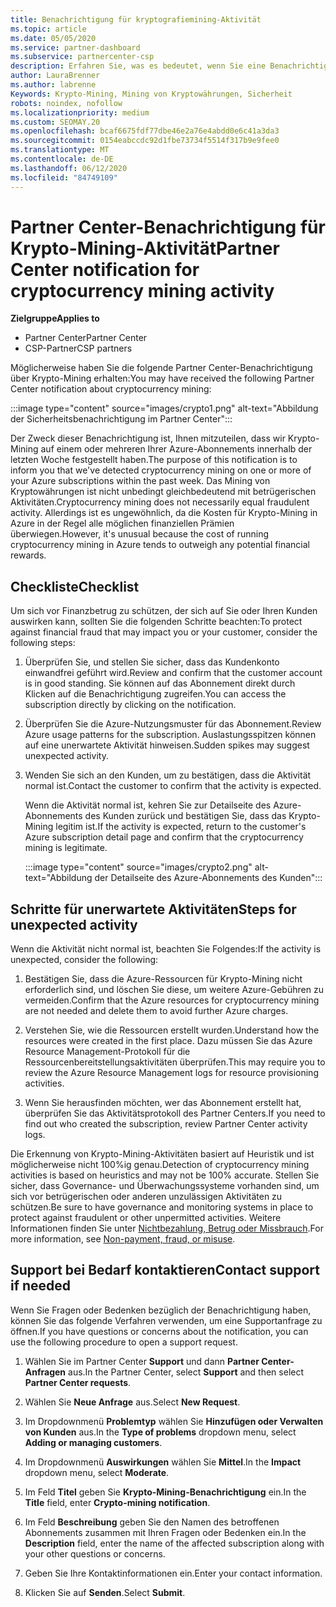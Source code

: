 ```yaml
---
title: Benachrichtigung für kryptografiemining-Aktivität
ms.topic: article
ms.date: 05/05/2020
ms.service: partner-dashboard
ms.subservice: partnercenter-csp
description: Erfahren Sie, was es bedeutet, wenn Sie eine Benachrichtigung über das potenzielle kryptowährungen Mining (oder kryptografiemining) in einem oder mehreren Azure-Abonnements sehen.
author: LauraBrenner
ms.author: labrenne
Keywords: Krypto-Mining, Mining von Kryptowährungen, Sicherheit
robots: noindex, nofollow
ms.localizationpriority: medium
ms.custom: SEOMAY.20
ms.openlocfilehash: bcaf6675fdf77dbe46e2a76e4abdd0e6c41a3da3
ms.sourcegitcommit: 0154eabccdc92d1fbe73734f5514f317b9e9fee0
ms.translationtype: MT
ms.contentlocale: de-DE
ms.lasthandoff: 06/12/2020
ms.locfileid: "84749109"
---
```

# <a name="partner-center-notification-for-cryptocurrency-mining-activity"></a><span data-ttu-id="93a05-104">Partner Center-Benachrichtigung für Krypto-Mining-Aktivität</span><span class="sxs-lookup"><span data-stu-id="93a05-104">Partner Center notification for cryptocurrency mining activity</span></span>

<span data-ttu-id="93a05-105">**Zielgruppe**</span><span class="sxs-lookup"><span data-stu-id="93a05-105">**Applies to**</span></span>

-  <span data-ttu-id="93a05-106">Partner Center</span><span class="sxs-lookup"><span data-stu-id="93a05-106">Partner Center</span></span>
-  <span data-ttu-id="93a05-107">CSP-Partner</span><span class="sxs-lookup"><span data-stu-id="93a05-107">CSP partners</span></span>

<span data-ttu-id="93a05-108">Möglicherweise haben Sie die folgende Partner Center-Benachrichtigung über Krypto-Mining erhalten:</span><span class="sxs-lookup"><span data-stu-id="93a05-108">You may have received the following Partner Center notification about cryptocurrency mining:</span></span>

:::image type="content" source="images/crypto1.png" alt-text="Abbildung der Sicherheitsbenachrichtigung im Partner Center":::

<span data-ttu-id="93a05-110">Der Zweck dieser Benachrichtigung ist, Ihnen mitzuteilen, dass wir Krypto-Mining auf einem oder mehreren Ihrer Azure-Abonnements innerhalb der letzten Woche festgestellt haben.</span><span class="sxs-lookup"><span data-stu-id="93a05-110">The purpose of this notification is to inform you that we've detected cryptocurrency mining on one or more of your Azure subscriptions within the past week.</span></span> <span data-ttu-id="93a05-111">Das Mining von Kryptowährungen ist nicht unbedingt gleichbedeutend mit betrügerischen Aktivitäten.</span><span class="sxs-lookup"><span data-stu-id="93a05-111">Cryptocurrency mining does not necessarily equal fraudulent activity.</span></span> <span data-ttu-id="93a05-112">Allerdings ist es ungewöhnlich, da die Kosten für Krypto-Mining in Azure in der Regel alle möglichen finanziellen Prämien überwiegen.</span><span class="sxs-lookup"><span data-stu-id="93a05-112">However, it's unusual because the cost of running cryptocurrency mining in Azure tends to outweigh any potential financial rewards.</span></span>

## <a name="checklist"></a><span data-ttu-id="93a05-113">Checkliste</span><span class="sxs-lookup"><span data-stu-id="93a05-113">Checklist</span></span>

<span data-ttu-id="93a05-114">Um sich vor Finanzbetrug zu schützen, der sich auf Sie oder Ihren Kunden auswirken kann, sollten Sie die folgenden Schritte beachten:</span><span class="sxs-lookup"><span data-stu-id="93a05-114">To protect against financial fraud that may impact you or your customer, consider the following steps:</span></span>

1. <span data-ttu-id="93a05-115">Überprüfen Sie, und stellen Sie sicher, dass das Kundenkonto einwandfrei geführt wird.</span><span class="sxs-lookup"><span data-stu-id="93a05-115">Review and confirm that the customer account is in good standing.</span></span> <span data-ttu-id="93a05-116">Sie können auf das Abonnement direkt durch Klicken auf die Benachrichtigung zugreifen.</span><span class="sxs-lookup"><span data-stu-id="93a05-116">You can access the subscription directly by clicking on the notification.</span></span>

2. <span data-ttu-id="93a05-117">Überprüfen Sie die Azure-Nutzungsmuster für das Abonnement.</span><span class="sxs-lookup"><span data-stu-id="93a05-117">Review Azure usage patterns for the subscription.</span></span> <span data-ttu-id="93a05-118">Auslastungsspitzen können auf eine unerwartete Aktivität hinweisen.</span><span class="sxs-lookup"><span data-stu-id="93a05-118">Sudden spikes may suggest unexpected activity.</span></span>

3. <span data-ttu-id="93a05-119">Wenden Sie sich an den Kunden, um zu bestätigen, dass die Aktivität normal ist.</span><span class="sxs-lookup"><span data-stu-id="93a05-119">Contact the customer to confirm that the activity is expected.</span></span>

   <span data-ttu-id="93a05-120">Wenn die Aktivität normal ist, kehren Sie zur Detailseite des Azure-Abonnements des Kunden zurück und bestätigen Sie, dass das Krypto-Mining legitim ist.</span><span class="sxs-lookup"><span data-stu-id="93a05-120">If the activity is expected, return to the customer's Azure subscription detail page and confirm that the cryptocurrency mining is legitimate.</span></span>

   :::image type="content" source="images/crypto2.png" alt-text="Abbildung der Detailseite des Azure-Abonnements des Kunden":::

## <a name="steps-for-unexpected-activity"></a><span data-ttu-id="93a05-122">Schritte für unerwartete Aktivitäten</span><span class="sxs-lookup"><span data-stu-id="93a05-122">Steps for unexpected activity</span></span>

<span data-ttu-id="93a05-123">Wenn die Aktivität nicht normal ist, beachten Sie Folgendes:</span><span class="sxs-lookup"><span data-stu-id="93a05-123">If the activity is unexpected, consider the following:</span></span>

1. <span data-ttu-id="93a05-124">Bestätigen Sie, dass die Azure-Ressourcen für Krypto-Mining nicht erforderlich sind, und löschen Sie diese, um weitere Azure-Gebühren zu vermeiden.</span><span class="sxs-lookup"><span data-stu-id="93a05-124">Confirm that the Azure resources for cryptocurrency mining are not needed and delete them to avoid further Azure charges.</span></span>

2. <span data-ttu-id="93a05-125">Verstehen Sie, wie die Ressourcen erstellt wurden.</span><span class="sxs-lookup"><span data-stu-id="93a05-125">Understand how the resources were created in the first place.</span></span> <span data-ttu-id="93a05-126">Dazu müssen Sie das Azure Resource Management-Protokoll für die Ressourcenbereitstellungsaktivitäten überprüfen.</span><span class="sxs-lookup"><span data-stu-id="93a05-126">This may require you to review the Azure Resource Management logs for resource provisioning activities.</span></span>

3. <span data-ttu-id="93a05-127">Wenn Sie herausfinden möchten, wer das Abonnement erstellt hat, überprüfen Sie das Aktivitätsprotokoll des Partner Centers.</span><span class="sxs-lookup"><span data-stu-id="93a05-127">If you need to find out who created the subscription, review Partner Center activity logs.</span></span>

<span data-ttu-id="93a05-128">Die Erkennung von Krypto-Mining-Aktivitäten basiert auf Heuristik und ist möglicherweise nicht 100%ig genau.</span><span class="sxs-lookup"><span data-stu-id="93a05-128">Detection of cryptocurrency mining activities is based on heuristics and may not be 100% accurate.</span></span> <span data-ttu-id="93a05-129">Stellen Sie sicher, dass Governance- und Überwachungssysteme vorhanden sind, um sich vor betrügerischen oder anderen unzulässigen Aktivitäten zu schützen.</span><span class="sxs-lookup"><span data-stu-id="93a05-129">Be sure to have governance and monitoring systems in place to protect against fraudulent or other unpermitted activities.</span></span> <span data-ttu-id="93a05-130">Weitere Informationen finden Sie unter [Nichtbezahlung, Betrug oder Missbrauch](https://docs.microsoft.com/partner-center/non-payment--fraud--or-misuse).</span><span class="sxs-lookup"><span data-stu-id="93a05-130">For more information, see [Non-payment, fraud, or misuse](https://docs.microsoft.com/partner-center/non-payment--fraud--or-misuse).</span></span>

## <a name="contact-support-if-needed"></a><span data-ttu-id="93a05-131">Support bei Bedarf kontaktieren</span><span class="sxs-lookup"><span data-stu-id="93a05-131">Contact support if needed</span></span>

<span data-ttu-id="93a05-132">Wenn Sie Fragen oder Bedenken bezüglich der Benachrichtigung haben, können Sie das folgende Verfahren verwenden, um eine Supportanfrage zu öffnen.</span><span class="sxs-lookup"><span data-stu-id="93a05-132">If you have questions or concerns about the notification, you can use the following procedure to open a support request.</span></span>

1. <span data-ttu-id="93a05-133">Wählen Sie im Partner Center **Support** und dann **Partner Center-Anfragen** aus.</span><span class="sxs-lookup"><span data-stu-id="93a05-133">In the Partner Center, select **Support** and then select **Partner Center requests**.</span></span>

2. <span data-ttu-id="93a05-134">Wählen Sie **Neue Anfrage** aus.</span><span class="sxs-lookup"><span data-stu-id="93a05-134">Select **New Request**.</span></span> 

3. <span data-ttu-id="93a05-135">Im Dropdownmenü **Problemtyp** wählen Sie **Hinzufügen oder Verwalten von Kunden** aus.</span><span class="sxs-lookup"><span data-stu-id="93a05-135">In the **Type of problems** dropdown menu, select **Adding or managing customers**.</span></span>

4. <span data-ttu-id="93a05-136">Im Dropdownmenü **Auswirkungen** wählen Sie **Mittel**.</span><span class="sxs-lookup"><span data-stu-id="93a05-136">In the **Impact** dropdown menu, select **Moderate**.</span></span>

5. <span data-ttu-id="93a05-137">Im Feld **Titel** geben Sie **Krypto-Mining-Benachrichtigung** ein.</span><span class="sxs-lookup"><span data-stu-id="93a05-137">In the **Title** field, enter **Crypto-mining notification**.</span></span>

6. <span data-ttu-id="93a05-138">Im Feld **Beschreibung** geben Sie den Namen des betroffenen Abonnements zusammen mit Ihren Fragen oder Bedenken ein.</span><span class="sxs-lookup"><span data-stu-id="93a05-138">In the **Description** field, enter the name of the affected subscription along with your other questions or concerns.</span></span>

7. <span data-ttu-id="93a05-139">Geben Sie Ihre Kontaktinformationen ein.</span><span class="sxs-lookup"><span data-stu-id="93a05-139">Enter your contact information.</span></span>

8. <span data-ttu-id="93a05-140">Klicken Sie auf **Senden**.</span><span class="sxs-lookup"><span data-stu-id="93a05-140">Select **Submit**.</span></span>
